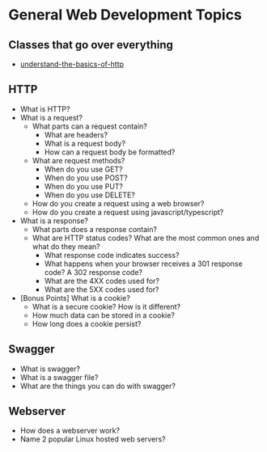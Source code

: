# General Web Development Topics

## Classes that go over everything

* [understand-the-basics-of-http](https://egghead.io/courses/understand-the-basics-of-http)

## HTTP

* What is HTTP?
* What is a request?
  * What parts can a request contain?
    * What are headers?
    * What is a request body?
    * How can a request body be formatted?
  * What are request methods?
    * When do you use GET?
    * When do you use POST?
    * When do you use PUT?
    * When do you use DELETE?
  * How do you create a request using a web browser?
  * How do you create a request using javascript/typescript?
* What is a response?
  * What parts does a response contain?
  * What are HTTP status codes? What are the most common ones and what do they mean?
    * What response code indicates success?
    * What happens when your browser receives a 301 response code? A 302 response code?
    * What are the 4XX codes used for?
    * What are the 5XX codes used for?
* [Bonus Points] What is a cookie?
  * What is a secure cookie? How is it different?
  * How much data can be stored in a cookie?
  * How long does a cookie persist?

## Swagger

* What is swagger?
* What is a swagger file?
* What are the things you can do with swagger?

## Webserver

* How does a webserver work?
* Name 2 popular Linux hosted web servers?
